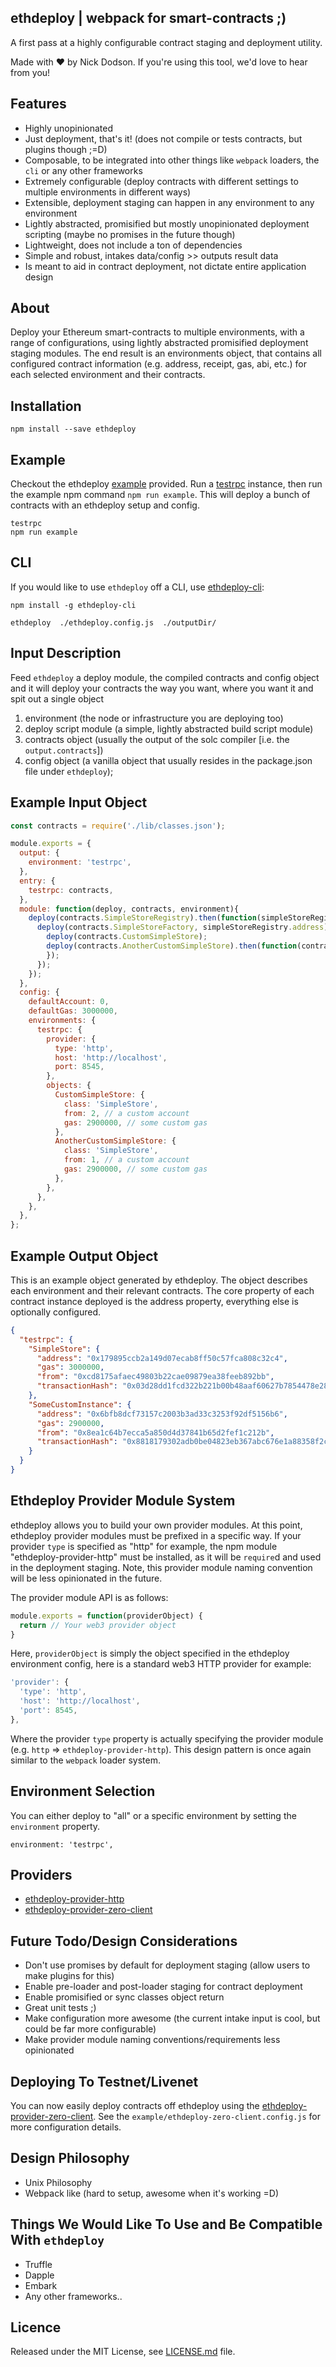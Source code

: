 ## ethdeploy | webpack for smart-contracts ;)

A first pass at a highly configurable contract staging and deployment utility.

Made with ❤︎ by Nick Dodson. If you're using this tool, we'd love to hear from you!

## Features
  - Highly unopinionated
  - Just deployment, that's it! (does not compile or tests contracts, but plugins though ;=D)
  - Composable, to be integrated into other things like `webpack` loaders, the `cli` or any other frameworks
  - Extremely configurable (deploy contracts with different settings to multiple environments in different ways)
  - Extensible, deployment staging can happen in any environment to any environment
  - Lightly abstracted, promisified but mostly unopinionated deployment scripting (maybe no promises in the future though)
  - Lightweight, does not include a ton of dependencies
  - Simple and robust, intakes data/config >> outputs result data
  - Is meant to aid in contract deployment, not dictate entire application design

## About

Deploy your Ethereum smart-contracts to multiple environments, with a range of configurations, using lightly abstracted promisified deployment staging modules. The end result is an environments object, that contains all configured contract information (e.g. address, receipt, gas, abi, etc.) for each selected environment and their contracts.

## Installation

```
npm install --save ethdeploy
```

## Example

Checkout the ethdeploy [example](/example/index.js) provided. Run a [testrpc](http://github.com/ethereumjs/ethereumjs-testrpc) instance, then run the example npm command `npm run example`. This will deploy a bunch of contracts with an ethdeploy setup and config.

```
testrpc
npm run example
```

## CLI

If you would like to use `ethdeploy` off a CLI, use [ethdeploy-cli](http://github.com/silentcicero/ethdeploy-cli):

```
npm install -g ethdeploy-cli

ethdeploy  ./ethdeploy.config.js  ./outputDir/
```

## Input Description

Feed `ethdeploy` a deploy module, the compiled contracts and config object and it will deploy your contracts the way you want, where you want it and spit out a single object

  1. environment (the node or infrastructure you are deploying too)
  2. deploy script module (a simple, lightly abstracted build script module)
  3. contracts object (usually the output of the solc compiler [i.e. the `output.contracts`])
  4. config object (a vanilla object that usually resides in the package.json file under `ethdeploy`);

## Example Input Object

```js
const contracts = require('./lib/classes.json');

module.exports = {
  output: {
    environment: 'testrpc',
  },
  entry: {
    testrpc: contracts,
  },
  module: function(deploy, contracts, environment){
    deploy(contracts.SimpleStoreRegistry).then(function(simpleStoreRegistry){
      deploy(contracts.SimpleStoreFactory, simpleStoreRegistry.address).then(function(factoryInstance){
        deploy(contracts.CustomSimpleStore);
        deploy(contracts.AnotherCustomSimpleStore).then(function(contractInstance){
        });
      });
    });
  },
  config: {
    defaultAccount: 0,
    defaultGas: 3000000,
    environments: {
      testrpc: {
        provider: {
          type: 'http',
          host: 'http://localhost',
          port: 8545,
        },
        objects: {
          CustomSimpleStore: {
            class: 'SimpleStore',
            from: 2, // a custom account
            gas: 2900000, // some custom gas
          },
          AnotherCustomSimpleStore: {
            class: 'SimpleStore',
            from: 1, // a custom account
            gas: 2900000, // some custom gas
          },
        },
      },
    },
  },
};
```

## Example Output Object

This is an example object generated by ethdeploy. The object describes each environment and their relevant contracts. The core property of each contract instance deployed is the address property, everything else is optionally configured.

```json
{
  "testrpc": {
    "SimpleStore": {
      "address": "0x179895ccb2a149d07ecab8ff50c57fca808c32c4",
      "gas": 3000000,
      "from": "0xcd8175afaec49803b22cae09879ea38feeb892bb",
      "transactionHash": "0x03d28dd1fcd322b221b00b48aaf60627b7854478e28297843b52848aa7f9d239"
    },
    "SomeCustomInstance": {
      "address": "0x6bfb8dcf73157c2003b3ad33c3253f92df5156b6",
      "gas": 2900000,
      "from": "0x8ea1c64b7ecca5a850d4d37841b65d2fef1c212b",
      "transactionHash": "0x8818179302adb0be04823eb367abc676e1a88358f2ca137687244661952d19f9"
    }
  }
}
```

## Ethdeploy Provider Module System

ethdeploy allows you to build your own provider modules. At this point, ethdeploy provider modules must be prefixed in a specific way. If your provider `type` is specified as "http" for example, the npm module "ethdeploy-provider-http" must be installed, as it will be `require`d and used in the deployment staging. Note, this provider module naming convention will be less opinionated in the future.

The provider module API is as follows:

```js
module.exports = function(providerObject) {
  return // Your web3 provider object
}
```

Here, `providerObject` is simply the object specified in the ethdeploy environment config, here is a standard web3 HTTP provider for example:

```js
'provider': {
  'type': 'http',
  'host': 'http://localhost',
  'port': 8545,
},
```

Where the provider `type` property is actually specifying the provider module (e.g. `http` => `ethdeploy-provider-http`). This design pattern is once again similar to the `webpack` loader system.

## Environment Selection
You can either deploy to "all" or a specific environment by setting the `environment` property.

```
environment: 'testrpc',
```

## Providers
 - [ethdeploy-provider-http](http://github.com/silentcicero/ethdeploy-provider-http)
 - [ethdeploy-provider-zero-client](http://github.com/silentcicero/ethdeploy-provider-zero-client)

## Future Todo/Design Considerations
 - Don't use promises by default for deployment staging (allow users to make plugins for this)
 - Enable pre-loader and post-loader staging for contract deployment
 - Enable promisified or sync classes object return
 - Great unit tests ;)
 - Make configuration more awesome (the current intake input is cool, but could be far more configurable)
 - Make provider module naming conventions/requirements less opinionated

## Deploying To Testnet/Livenet
 You can now easily deploy contracts off ethdeploy using the [ethdeploy-provider-zero-client](http://github.com/ethdeploy-provider-zero-client). See the `example/ethdeploy-zero-client.config.js` for more configuration details.

## Design Philosophy
 - Unix Philosophy
 - Webpack like (hard to setup, awesome when it's working =D)

## Things We Would Like To Use and Be Compatible With `ethdeploy`
  - Truffle
  - Dapple
  - Embark
  - Any other frameworks..

## Licence

Released under the MIT License, see [LICENSE.md](LICENSE.md) file.
